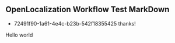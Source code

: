 ## OpenLocalization Workflow Test MarkDown
* 72491f90-1a61-4e4c-b23b-542f18355425 
thanks!

Hello world